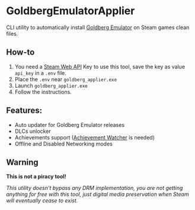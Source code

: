 # GoldbergEmulatorApplier
CLI utility to automatically install [Goldberg Emulator](https://gitlab.com/Mr_Goldberg/goldberg_emulator) on Steam games clean files.

## How-to
1. You need a [Steam Web API](https://steamcommunity.com/dev) Key to use this tool, save the key as value `api_key` in a `.env` file.
2. Place the `.env` near `goldberg_applier.exe`
3. Launch `goldberg_applier.exe`
4. Follow the instructions.

## Features:
- Auto updater for Goldberg Emulator releases
- DLCs unlocker
- Achievements support ([Achievement Watcher](https://github.com/xan105/Achievement-Watcher) is needed)
- Offline and Disabled Networking modes

## Warning
**This is not a piracy tool!**

*This utility doesn't bypass any DRM implementation, you are not getting anything for free with this tool, just digital media preservation when Steam will eventually cease to exist.*
